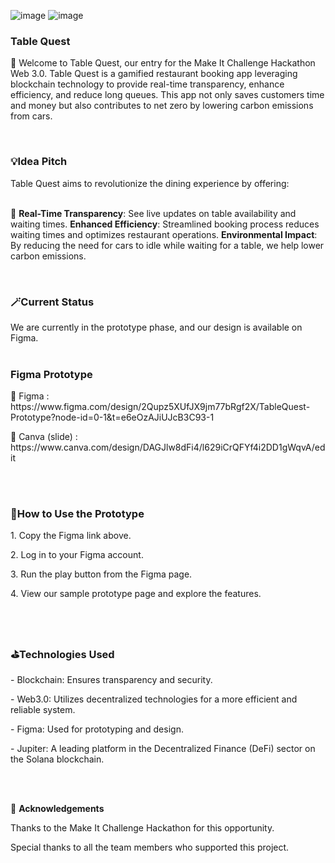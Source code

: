 ![image](https://github.com/winniehhy/Table_Quest/assets/155449474/dd6c1ea9-c0d2-45c2-89f3-4ec489e9c9e8)
![image](https://github.com/winniehhy/Table_Quest/assets/155449474/aed45bdb-0e73-4cd5-ba65-bfd5c311e0b3)




<h3>Table Quest</h3>
<p> 🌟 Welcome to Table Quest, our entry for the Make It Challenge Hackathon Web 3.0. Table Quest is a gamified restaurant booking app leveraging blockchain technology to provide real-time transparency, enhance efficiency, and reduce long queues. This app not only saves customers time and money but also contributes to net zero by lowering carbon emissions from cars. </p>


<br>
<h3>💡Idea Pitch</h3>
Table Quest aims to revolutionize the dining experience by offering:
</br>

<br>🚨
<b>Real-Time Transparency</b>: See live updates on table availability and waiting times.
<b>Enhanced Efficiency</b>: Streamlined booking process reduces waiting times and optimizes restaurant operations.
<b>Environmental Impact</b>: By reducing the need for cars to idle while waiting for a table, we help lower carbon emissions.
</br>

<br>
<h3>🪄Current Status</h3>
We are currently in the prototype phase, and our design is available on Figma.
</br>

<br>
<h3>Figma Prototype</h3>
<p>📌 Figma         : https://www.figma.com/design/2Qupz5XUfJX9jm77bRgf2X/TableQuest-Prototype?node-id=0-1&t=e6eOzAJiUJcB3C93-1</p>
<p>🌝 Canva (slide) : https://www.canva.com/design/DAGJlw8dFi4/l629iCrQFYf4i2DD1gWqvA/edit </p>
</br>

<br>
<h3>📍How to Use the Prototype </h3>
<p>1. Copy the Figma link above. </p>
<p>2. Log in to your Figma account. </p>
<p>3. Run the play button from the Figma page.</p>
<p>4. View our sample prototype page and explore the features.</p>
</br>

<br>
<h3>⛳️Technologies Used</h3>
<p>- Blockchain: Ensures transparency and security.</p>
<p>- Web3.0: Utilizes decentralized technologies for a more efficient and reliable system.</p>
<p>- Figma: Used for prototyping and design.</p>
<p>- Jupiter: A leading platform in the Decentralized Finance (DeFi) sector on the Solana blockchain.</p>
</br>

<br>🧩
<b> Acknowledgements </b>
<p>Thanks to the Make It Challenge Hackathon for this opportunity.</p>
<p>Special thanks to all the team members who supported this project.</p>
</br>
